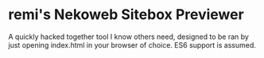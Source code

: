 # remi's Nekoweb Sitebox Previewer

A quickly hacked together tool I know others need, designed to be ran by just opening index.html in your browser of choice. ES6 support is assumed.
